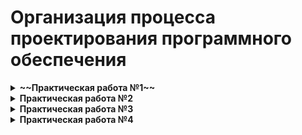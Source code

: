 # Организация процесса проектирования программного обеспечения

<details>
<summary><strong>~~Практическая работа №1~~</strong></summary>

### Чтение файлов и парсинг команд

- Необходимо реализовать функцию, которая будет читать файл построчно и распознавать команды ADD, REM и PRINT.
- Для команды ADD нужно извлечь данные об объекте (тип фигуры, координаты, цвет, дату) и добавить их в контейнер.
- Для команды REM нужно проверить условие и удалить соответствующие объекты из контейнера.
- Команда PRINT должна выводить все объекты, хранящиеся в контейнере.

#### Вариант 9
| Вариант | Артефакт | Альтернативы | Параметры |
|---------|----------|--------------|-----------|
| 9 | Животные | Рыба, птица, насекомое | Размер, скорость, обитание |

</details>

<details>
<summary><strong>Практическая работа №2</strong></summary>

### ПР1 при помощи функционального языка программирования

- Необходимо переписать программу из практической 1 на функциональном или логическом языке программирования. Язык выбирается самостоятельно.

</details>

<details>
<summary><strong>Практическая работа №3</strong></summary>

### ПР1 рефакторинг + Git

В рамках работы выполняется:

- размещение исходного кода, полученного при выполнении работы 1 в git-репозитории;
анализ решения, полученного при выполнении работы 1 с использованием инструментальных средств:
 -  линтера;

 - статического или динамического анализатора или профайлера.

 - улучшение существующего кода (рефакторинг), при этом каждое изменение фиксируется в виде коммита в репозитории.

Отчёт предоставляется в электронном виде. Он должен содержать:

-   описание выполненных изменений в коде;

-   старую и новую диаграммы классов UML.

</details>

<details>
<summary><strong>Практическая работа №4</strong></summary>

### ПР3 + модульные тесты

Выполняется разработка модульных тестов для программы, разработанной при выполнении работы 3.

Модульные тесты оформляются в виде отдельного проекта (подпроекта) и размещаются в репозитории.

Модульное тестирование включает разработку тестов на успешные проверки и тестирование исключительных ситуаций (например, неправильный ввод данных)

Отчёт предоставляется в электронном виде. Он должен содержать описание реализованных тестовых наборов.

</details>
